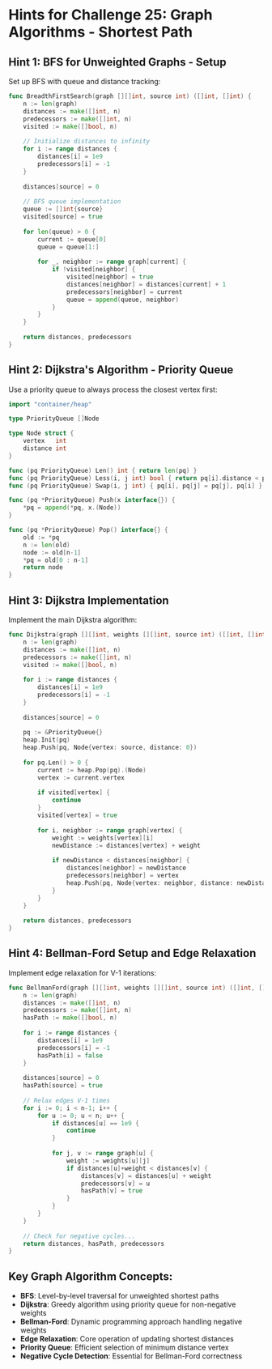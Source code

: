 # Hints for Challenge 25: Graph Algorithms - Shortest Path

## Hint 1: BFS for Unweighted Graphs - Setup
Set up BFS with queue and distance tracking:
```go
func BreadthFirstSearch(graph [][]int, source int) ([]int, []int) {
    n := len(graph)
    distances := make([]int, n)
    predecessors := make([]int, n)
    visited := make([]bool, n)
    
    // Initialize distances to infinity
    for i := range distances {
        distances[i] = 1e9
        predecessors[i] = -1
    }
    
    distances[source] = 0
    
    // BFS queue implementation
    queue := []int{source}
    visited[source] = true
    
    for len(queue) > 0 {
        current := queue[0]
        queue = queue[1:]
        
        for _, neighbor := range graph[current] {
            if !visited[neighbor] {
                visited[neighbor] = true
                distances[neighbor] = distances[current] + 1
                predecessors[neighbor] = current
                queue = append(queue, neighbor)
            }
        }
    }
    
    return distances, predecessors
}
```

## Hint 2: Dijkstra's Algorithm - Priority Queue
Use a priority queue to always process the closest vertex first:
```go
import "container/heap"

type PriorityQueue []Node

type Node struct {
    vertex   int
    distance int
}

func (pq PriorityQueue) Len() int { return len(pq) }
func (pq PriorityQueue) Less(i, j int) bool { return pq[i].distance < pq[j].distance }
func (pq PriorityQueue) Swap(i, j int) { pq[i], pq[j] = pq[j], pq[i] }

func (pq *PriorityQueue) Push(x interface{}) {
    *pq = append(*pq, x.(Node))
}

func (pq *PriorityQueue) Pop() interface{} {
    old := *pq
    n := len(old)
    node := old[n-1]
    *pq = old[0 : n-1]
    return node
}
```

## Hint 3: Dijkstra Implementation
Implement the main Dijkstra algorithm:
```go
func Dijkstra(graph [][]int, weights [][]int, source int) ([]int, []int) {
    n := len(graph)
    distances := make([]int, n)
    predecessors := make([]int, n)
    visited := make([]bool, n)
    
    for i := range distances {
        distances[i] = 1e9
        predecessors[i] = -1
    }
    
    distances[source] = 0
    
    pq := &PriorityQueue{}
    heap.Init(pq)
    heap.Push(pq, Node{vertex: source, distance: 0})
    
    for pq.Len() > 0 {
        current := heap.Pop(pq).(Node)
        vertex := current.vertex
        
        if visited[vertex] {
            continue
        }
        visited[vertex] = true
        
        for i, neighbor := range graph[vertex] {
            weight := weights[vertex][i]
            newDistance := distances[vertex] + weight
            
            if newDistance < distances[neighbor] {
                distances[neighbor] = newDistance
                predecessors[neighbor] = vertex
                heap.Push(pq, Node{vertex: neighbor, distance: newDistance})
            }
        }
    }
    
    return distances, predecessors
}
```

## Hint 4: Bellman-Ford Setup and Edge Relaxation
Implement edge relaxation for V-1 iterations:
```go
func BellmanFord(graph [][]int, weights [][]int, source int) ([]int, []bool, []int) {
    n := len(graph)
    distances := make([]int, n)
    predecessors := make([]int, n)
    hasPath := make([]bool, n)
    
    for i := range distances {
        distances[i] = 1e9
        predecessors[i] = -1
        hasPath[i] = false
    }
    
    distances[source] = 0
    hasPath[source] = true
    
    // Relax edges V-1 times
    for i := 0; i < n-1; i++ {
        for u := 0; u < n; u++ {
            if distances[u] == 1e9 {
                continue
            }
            
            for j, v := range graph[u] {
                weight := weights[u][j]
                if distances[u]+weight < distances[v] {
                    distances[v] = distances[u] + weight
                    predecessors[v] = u
                    hasPath[v] = true
                }
            }
        }
    }
    
    // Check for negative cycles...
    return distances, hasPath, predecessors
}
```

## Key Graph Algorithm Concepts:
- **BFS**: Level-by-level traversal for unweighted shortest paths
- **Dijkstra**: Greedy algorithm using priority queue for non-negative weights
- **Bellman-Ford**: Dynamic programming approach handling negative weights
- **Edge Relaxation**: Core operation of updating shortest distances
- **Priority Queue**: Efficient selection of minimum distance vertex
- **Negative Cycle Detection**: Essential for Bellman-Ford correctness 
